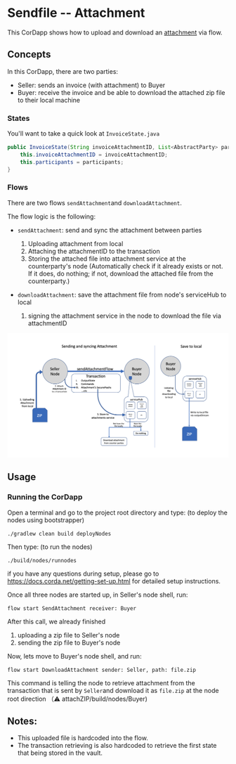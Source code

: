 # Sendfile -- Attachment
This CorDapp shows how to upload and download an [attachment](https://docs.r3.com/en/platform/corda/4.10/community/cordapp-build-systems.html#cordapp-contract-attachments) via flow.


## Concepts

In this CorDapp, there are two parties:
* Seller: sends an invoice (with attachment) to Buyer
* Buyer: receive the invoice and be able to download the attached zip file to their local machine


### States

You'll want to take a quick look at `InvoiceState.java`
```java
public InvoiceState(String invoiceAttachmentID, List<AbstractParty> participants) {
    this.invoiceAttachmentID = invoiceAttachmentID;
    this.participants = participants;
}
```


### Flows

There are two flows `sendAttachment`and `downloadAttachment`.

The flow logic is the following:

* `sendAttachment`: send and sync the attachment between parties
  1. Uploading attachment from local
  2. Attaching the attachmentID to the transaction
  3. Storing the attached file into attachment service at the counterparty's node (Automatically check if it already exists or not. If it does, do nothing; if not, download the attached file from the counterparty.)

* `downloadAttachment`: save the attachment file from node's serviceHub to local
  1. signing the attachment service in the node to download the file via attachmentID

![alt text](./graph.png)


## Usage

### Running the CorDapp

Open a terminal and go to the project root directory and type: (to deploy the nodes using bootstrapper)
```
./gradlew clean build deployNodes
```
Then type: (to run the nodes)
```
./build/nodes/runnodes
```

if you have any questions during setup, please go to https://docs.corda.net/getting-set-up.html for detailed setup instructions.

Once all three nodes are started up, in Seller's node shell, run:
```
flow start SendAttachment receiver: Buyer
```
After this call, we already finished
1. uploading a zip file to Seller's node
2. sending the zip file to Buyer's node

Now, lets move to Buyer's node shell, and run:
```
flow start DownloadAttachment sender: Seller, path: file.zip
```
This command is telling the node to retrieve attachment from the transaction that is sent by `Seller`and download it as `file.zip` at the node root direction （⚠️ attachZIP/build/nodes/Buyer)



## Notes:

* This uploaded file is hardcoded into the flow.
* The transaction retrieving is also hardcoded to retrieve the first state that being stored in the vault.

